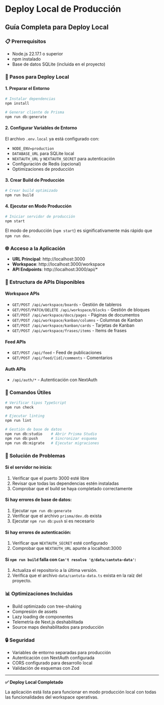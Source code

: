 # Deploy Local de Producción

## Guía Completa para Deploy Local

### 📋 Prerrequisitos
- Node.js 22.17.1 o superior
- npm instalado
- Base de datos SQLite (incluida en el proyecto)

### 🚀 Pasos para Deploy Local

#### 1. Preparar el Entorno
```bash
# Instalar dependencias
npm install

# Generar cliente de Prisma
npm run db:generate
```

#### 2. Configurar Variables de Entorno
El archivo `.env.local` ya está configurado con:
- `NODE_ENV=production`
- `DATABASE_URL` para SQLite local
- `NEXTAUTH_URL` y `NEXTAUTH_SECRET` para autenticación
- Configuración de Redis (opcional)
- Optimizaciones de producción

#### 3. Crear Build de Producción
```bash
# Crear build optimizado
npm run build
```

#### 4. Ejecutar en Modo Producción
```bash
# Iniciar servidor de producción
npm start
```

El modo de producción (`npm start`) es significativamente más rápido que `npm run dev`.

### 🌐 Acceso a la Aplicación
- **URL Principal**: http://localhost:3000
- **Workspace**: http://localhost:3000/workspace
- **API Endpoints**: http://localhost:3000/api/*

### 📁 Estructura de APIs Disponibles

#### Workspace APIs
- `GET/POST /api/workspace/boards` - Gestión de tableros
- `GET/POST/PATCH/DELETE /api/workspace/blocks` - Gestión de bloques
- `GET/POST /api/workspace/docs/pages` - Páginas de documentos
- `GET/POST /api/workspace/kanban/columns` - Columnas de Kanban
- `GET/POST /api/workspace/kanban/cards` - Tarjetas de Kanban
- `GET/POST /api/workspace/frases/items` - Items de frases

#### Feed APIs
- `GET/POST /api/feed` - Feed de publicaciones
- `GET/POST /api/feed/[id]/comments` - Comentarios

#### Auth APIs
- `/api/auth/*` - Autenticación con NextAuth

### 🔧 Comandos Útiles

```bash
# Verificar tipos TypeScript
npm run check

# Ejecutar linting
npm run lint

# Gestión de base de datos
npm run db:studio    # Abrir Prisma Studio
npm run db:push      # Sincronizar esquema
npm run db:migrate   # Ejecutar migraciones
```

### 🐛 Solución de Problemas

#### Si el servidor no inicia:
1. Verificar que el puerto 3000 esté libre
2. Revisar que todas las dependencias estén instaladas
3. Comprobar que el build se haya completado correctamente

#### Si hay errores de base de datos:
1. Ejecutar `npm run db:generate`
2. Verificar que el archivo `prisma/dev.db` exista
3. Ejecutar `npm run db:push` si es necesario

#### Si hay errores de autenticación:
1. Verificar que `NEXTAUTH_SECRET` esté configurado
2. Comprobar que `NEXTAUTH_URL` apunte a localhost:3000

#### Si `npm run build` falla con `Can't resolve '@/data/cantuta-data'`:
1. Actualiza el repositorio a la última versión.
2. Verifica que el archivo `data/cantuta-data.ts` exista en la raíz del proyecto.

### 📊 Optimizaciones Incluidas
- Build optimizado con tree-shaking
- Compresión de assets
- Lazy loading de componentes
- Telemetría de Next.js deshabilitada
- Source maps deshabilitados para producción

### 🔒 Seguridad
- Variables de entorno separadas para producción
- Autenticación con NextAuth configurada
- CORS configurado para desarrollo local
- Validación de esquemas con Zod

---

**✅ Deploy Local Completado**

La aplicación está lista para funcionar en modo producción local con todas las funcionalidades del workspace operativas.
